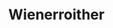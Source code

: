 ---
title: "Wienerroither"
url: /klagenfurt-am-woerthersee/wienerroither-waidmannsdorfer-strasse/
shop: Bäckerei
---